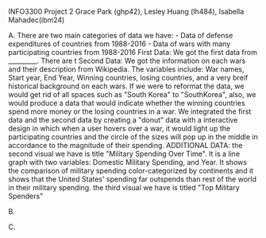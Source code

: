 INFO3300 Project 2
Grace Park (ghp42), Lesley Huang (lh484), Isabella Mahadec(ibm24)

A. There are two main categories of data we have:
    - Data of defense expenditures of countries from 1988-2016
    - Data of wars with many participating countries from 1988-2016
    First Data: We got the first data from _________. There are t
    Second Data: We got the information on each wars and their description from Wikipedia.
    The variables include: War names, Start year, End Year, Winning countries, losing countries, and a very breif historical background on each wars. If we were to reformat the data, we would get rid of all spaces such as "South Korea" to "SouthKorea", also, we would produce a data that would indicate whether the winning countries spend more money or the losing countries in a war.
    We integrated the first data and the second data by creating a "donut" data with a interactive design in which when a user hovers over a war, it would light up the participating countries and the circle of the sizes will pop up in the middle in accordance to the magnitude of their spending.
    ADDITIONAL DATA:
    the second visual we have is title "Military Spending Over Time". It is a line graph with two variables: Domestic Military Spending, and Year. It shows the comparison of military spending color-categorized by continents and it shows that the United States' spending far outspends than rest of the world in their military spending.
    the third visual we have is titled "Top Military Spenders"
    
B.

C.
    
